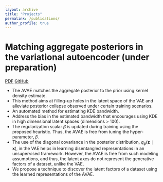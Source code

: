 ```yaml
---
layout: archive
title: "Projects"
permalink: /publications/
author_profile: true
---
```


# Matching aggregate posteriors in the variational autoencoder (under preparation)
[PDF](http://surojit-utah.github.io/files/AVAE.pdf "PDF") [GitHub](https://github.com/Surojit-Utah/ARD-VAE "GitHub")

* The AVAE matches the aggregate posterior to the prior using kernel density estimate. 
* This method aims at filling-up holes in the latent space of the VAE and alleviate posterior collapse observed under certain training scenarios.
* An automated method for estimating KDE bandwidth.
* Address the bias in the estimated bandwidth that encourages using KDE in high dimensional latent spaces (dimensions > 100).
* The regularization scalar $\beta$ is updated during training using the proposed heuristic. Thus, the AVAE is free from tuning the hyper-parameter, $\beta$.
* The use of the diagonal covariance in the posterior distribution, $`q_{\phi}(\mathbf{z} \mid \mathbf{x})`$, in the VAE helps in learning disentangled representations in an unsupervised framework. However, the AVAE is free from such modeling assumptions, and thus, the latent axes do not represent the generative factors of a dataset, unlike the VAE.
* We propose a technique to discover the latent factors of a dataset using the learned representations of the AVAE.

<!---

{% if site.author.googlescholar %}
  <div class="wordwrap">You can also find my articles on <a href="{{site.author.googlescholar}}">my Google Scholar profile</a>.</div>
{% endif %}

{% include base_path %}

{% for post in site.publications reversed %}
  {% include archive-single.html %}
{% endfor %}

-->
